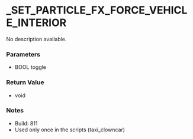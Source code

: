 # _SET_PARTICLE_FX_FORCE_VEHICLE_INTERIOR

No description available.

### Parameters
* BOOL toggle

### Return Value
* void

### Notes
* Build: 811
* Used only once in the scripts (taxi_clowncar)

